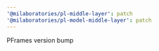 ```yaml
---
'@milaboratories/pl-middle-layer': patch
'@milaboratories/pl-model-middle-layer': patch
---
```


PFrames version bump
